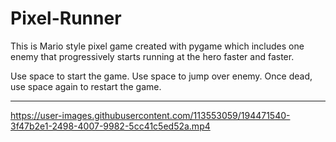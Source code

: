 # Pixel-Runner
This is Mario style pixel game created with pygame which includes one enemy that progressively starts running at the hero faster and faster. 

Use space to start the game.
Use space to jump over enemy.
Once dead, use space again to restart the game.


___________________________________________________________________________________________________________________________________________________________

https://user-images.githubusercontent.com/113553059/194471540-3f47b2e1-2498-4007-9982-5cc41c5ed52a.mp4

